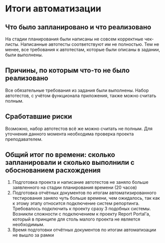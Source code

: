 # Итоги автоматизации

## Что было запланировано и что реализовано

На стадии планирования были написаны не совсем корректные чек-листы. Написанные автотесты соответствуют им не полностью. Тем не менее, все требования к автотестам, которые были описаны в задании, были выполнены.

## Причины, по которым что-то не было реализовано

Все обязательные требования из задания были выполнены. Набор автотестов, с учётом функционала приложения, также можно считать полным.

## Сработавшие риски

Возможно, набор автотестов всё же можно считать не полным. Для уточнения данного момента необходима проверка проекта преподавателем.

## Общий итог по времени: сколько запланировали и сколько выполнили с обоснованием расхождения

1. Подготовка проекта и написание автотестов не заняло больше заявленного на стадии планирования времени (20 часов)
2. Подготовка отчётных документов по итогам автоматизированного тестирования заняло чуть больше времени, чем ожидалось, так как к этому этапу относится подключение систем репортинга. Требовалось подключить к проекту сразу 3 подобных системы. Возникли сложности с подключением к проекту Report Portal'а, который в принципе для столь малого проекта не является необходимым.
3. Время подготовки отчётных документов по итогам автоматизации не вышло за рамки
